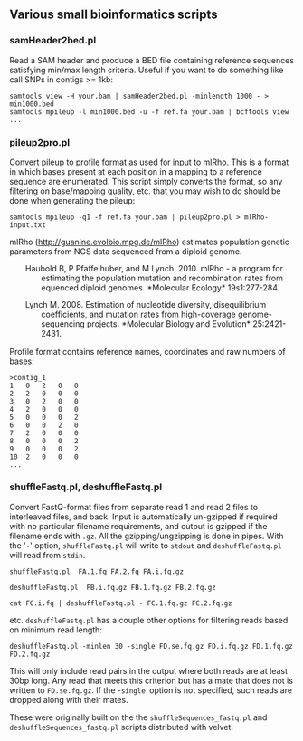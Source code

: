 <style type="text/css">
body { padding:0px; }
.Reference {line-height:1.2; padding-left:4em; text-indent:-2em; padding-right:1em}
</style>

Various small bioinformatics scripts
------------------------------------

### samHeader2bed.pl

Read a SAM header and produce a BED file containing reference sequences
satisfying min/max length criteria.  Useful if you want to do something like
call SNPs in contigs >= 1kb:

    samtools view -H your.bam | samHeader2bed.pl -minlength 1000 - > min1000.bed
    samtools mpileup -l min1000.bed -u -f ref.fa your.bam | bcftools view ...


### pileup2pro.pl

Convert pileup to profile format as used for input to mlRho.  This is a format
in which bases present at each position in a mapping to a reference sequence
are enumerated.  This script simply converts the format, so any filtering on
base/mapping quality, etc. that you may wish to do should be done when
generating the pileup:

    samtools mpileup -q1 -f ref.fa your.bam | pileup2pro.pl > mlRho-input.txt

mlRho (http://guanine.evolbio.mpg.de/mlRho) estimates population genetic
parameters from NGS data sequenced from a diploid genome.

<div class="Reference">

<p>Haubold B, P Pfaffelhuber, and M Lynch. 2010. mlRho - a program for estimating
the population mutation and recombination rates from equenced diploid genomes.
*Molecular Ecology* 19s1:277-284.</p>

<p>Lynch M. 2008. Estimation of nucleotide diversity, disequilibrium coefficients,
and mutation rates from high-coverage genome-sequencing projects. *Molecular
Biology and Evolution* 25:2421-2431.</p>

</div>

Profile format contains reference names, coordinates and raw numbers of bases:

    >contig_1
    1	0	2	0	0
    2	2	0	0	0
    3	0	2	0	0
    4	2	0	0	0
    5	0	0	0	2
    6	0	0	2	0
    7	2	0	0	0
    8	0	0	0	2
    9	0	0	0	2
    10	2	0	0	0
    ...


### shuffleFastq.pl, deshuffleFastq.pl

Convert FastQ-format files from separate read 1 and read 2 files to interleaved
files, and back.  Input is automatically un-gzipped if required with no
particular filename requirements, and output is gzipped if the filename ends
with `.gz`.  All the gzipping/ungzipping is done in pipes.  With the '`-`' option,
`shuffleFastq.pl` will write to `stdout` and `deshuffleFastq.pl` will read from
`stdin`.

    shuffleFastq.pl  FA.1.fq FA.2.fq FA.i.fq.gz

    deshuffleFastq.pl  FB.i.fq.gz FB.1.fq.gz FB.2.fq.gz

    cat FC.i.fq | deshuffleFastq.pl - FC.1.fq.gz FC.2.fq.gz

etc.  `deshuffleFastq.pl` has a couple other options for filtering reads based
on minimum read length:

    deshuffleFastq.pl -minlen 30 -single FD.se.fq.gz FD.i.fq.gz FD.1.fq.gz FD.2.fq.gz
  
This will only include read pairs in the output where both reads are at least
30bp long.  Any read that meets this criterion but has a mate that does not is
written to `FD.se.fq.gz`.  If the -`single `option is not specified, such reads are
dropped along with their mates.

These were originally built on the the `shuffleSequences_fastq.pl` and
`deshuffleSequences_fastq.pl` scripts distributed with velvet.

